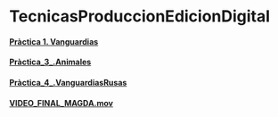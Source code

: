 # TecnicasProduccionEdicionDigital

#### [Pràctica 1. Vanguardias](P1_Vanguardia.jpg)

#### [Pràctica_3_.Animales](3_Animales.jpg)
#### [Pràctica_4_.VanguardiasRusas](Vanguardias.jpg)
#### [VIDEO_FINAL_MAGDA.mov](Vanguardias.jpg)
